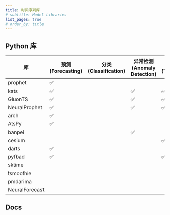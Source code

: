 ```yaml
---
title: 时间序列库
# subtitle: Model Libraries
list_pages: true
# order_by: title
---
```


## Python 库

| 库            | 预测(Forecasting)   | 分类(Classification) | 异常检测(Anomaly Detection) | 时序特征(TSFeature) |
|---------------|--------------------|--------------------|----------------------------|--------------------|
| prophet       | :white_check_mark: |                    |                            |                    |
| kats          | :white_check_mark: |                    | :white_check_mark:         | :white_check_mark: |
| GluonTS       | :white_check_mark: |                    | :white_check_mark:         | :white_check_mark: |
| NeuralProphet | :white_check_mark: |                    | :white_check_mark:         | :white_check_mark: |
| arch          | :white_check_mark: |                    |                            |                    |
| AtsPy         | :white_check_mark: |                    |                            |                    |
| banpei        |                    |                    | :white_check_mark:         |                    |
| cesium        |                    |                    |                            | :white_check_mark: |
| darts         | :white_check_mark: |                    |                            |                    |
| pyfbad        | :white_check_mark: |                    |                            | :white_check_mark: |
| sktime        |                    |                    |                            |                    |
| tsmoothie     |                    |                    |                            |                    |
| pmdarima      |                    |                    |                            |                    |
| NeuralForecast      |                    |                    |                            |                    |

## Docs
